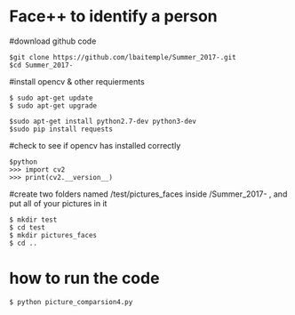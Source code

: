 # Face++ to identify a person
#download github code
```
$git clone https://github.com/lbaitemple/Summer_2017-.git
$cd Summer_2017-
```


#install opencv & other requierments
```
$ sudo apt-get update
$ sudo apt-get upgrade

$sudo apt-get install python2.7-dev python3-dev
$sudo pip install requests
```
#check to see if opencv has installed correctly
```
$python
>>> import cv2
>>> print(cv2.__version__)
```
#create two folders named /test/pictures_faces inside /Summer_2017- , and put all of your pictures in it 
```
$ mkdir test
$ cd test
$ mkdir pictures_faces
$ cd ..
```

# how to run the code
```
$ python picture_comparsion4.py
```
